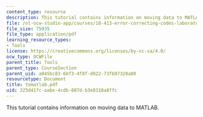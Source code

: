 ```yaml
---
content_type: resource
description: This tutorial contains information on moving data to MATLAB.
file: /ol-ocw-studio-app/courses/18-413-error-correcting-codes-laboratory-spring-2004/325d41fcaabe4cdb887db3e8310a8ffc_tomatlab.pdf
file_size: 75935
file_type: application/pdf
learning_resource_types:
- Tools
license: https://creativecommons.org/licenses/by-nc-sa/4.0/
ocw_type: OCWFile
parent_title: Tools
parent_type: CourseSection
parent_uid: a045bc83-6bf3-4f8f-d922-73fb97328a80
resourcetype: Document
title: tomatlab.pdf
uid: 325d41fc-aabe-4cdb-887d-b3e8310a8ffc
---
```

This tutorial contains information on moving data to MATLAB.